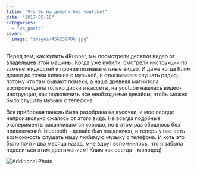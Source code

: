 ```yaml
---
title: "Что бы мы делали без youtube!"
date: "2017-05-16"
categories: 
  - "vk_posts"
cover:
  image: "images/456239706.jpg"
---
```


Перед тем, как купить 4Runner, мы посмотрели десятки видео от владельцев этой машины. Когда уже купили, смотрели инструкции по замене жидкостей и прочие познавательные видео. И даже когда Клим дошел до точки кипения с музыкой, и отказывался слушать радио, потому что там бывают помехи, а наша древняя магнитола воспроиводила только диски и кассеты, на youtube нашлась видео-инструкция, как подключить все необходимые девайсы, чтобы можно было слушать музыку с телефона.

<!--more-->

Вся приборная панель была разобрана на кусочки, и мое сердце непроизвольно сжалось от этого вида. Не всегда подобные эксперименты заканчиваются хорошо, но в этом раз обошлось без приключений: bluetooth - девайс был подключен, и теперь у нас есть возможность слушать нашу любимую музыку с телефона. И хоть это было почти два месяца назад, мне вдруг вспомнилось, что я забыла поделиться этим достижением! Клим как всегда - молодец)

![Additional Photo](https://vodpop.ru/wp-content/uploads/2023/07/456239707.jpg)
